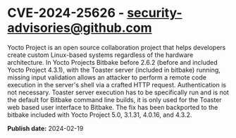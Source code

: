 # CVE-2024-25626 - security-advisories@github.com

Yocto Project is an open source collaboration project that helps developers create custom Linux-based systems regardless of the hardware architecture. In Yocto Projects Bitbake before 2.6.2 (before and included Yocto Project 4.3.1), with the Toaster server (included in bitbake) running, missing input validation allows an attacker to perform a remote code execution in the server's shell via a crafted HTTP request. Authentication is not necessary. Toaster server execution has to be specifically run and is not the default for Bitbake command line builds, it is only used for the Toaster web based user interface to Bitbake. The fix has been backported to the bitbake included with Yocto Project 5.0, 3.1.31, 4.0.16, and 4.3.2.

**Publish date:** 2024-02-19
